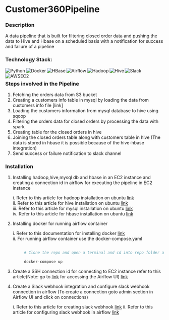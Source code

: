 # Customer360Pipeline

### Description
A data pipeline that is built for filtering closed order data and pushing the data to Hive and Hbase on a scheduled basis with a notification for success and failure of a pipeline

### Technology Stack:
<img align="left" alt="Python" src="https://img.shields.io/badge/Python-3776AB.svg?style=for-the-badge&logo=Python&logoColor=white">
<img align="left" alt="Docker" src="https://img.shields.io/badge/Docker-2496ED.svg?style=for-the-badge&logo=Docker&logoColor=white">
<img align="left" alt="HBase" src="https://img.shields.io/badge/HBase.svg?style=for-the-badge&logo=apache&logoColor=#D22128">
<img align="left" alt="Airflow" src="https://img.shields.io/badge/Apache%20Airflow-017CEE.svg?style=for-the-badge&logo=apacheairflow">
<img align="left" alt="Hadoop" src="https://img.shields.io/badge/Apache%20Hadoop-66CCFF.svg?style=for-the-badge&logo=Apache-Hadoop&logoColor=black">
<img align="left" alt="Hive" src="https://img.shields.io/badge/Apache%20Hive-FDEE21.svg?style=for-the-badge&logo=Apache-Hive&logoColor=black">
<img align="left" alt="Slack" src="https://img.shields.io/badge/Slack-4A154B.svg?style=for-the-badge&logo=Slack&logoColor=white">
<img align="left" alt="AWSEC2" src="https://img.shields.io/badge/Amazon%20EC2-FF9900.svg?style=for-the-badge&logo=Amazon-EC2&logoColor=white">


<br>

### Steps involved in the Pipeline
   1. Fetching the orders data from S3 bucket
   2. Creating a customers info table in mysql by loading the data from customers info file [link]
   3. Loading the customers information from mysql database to hive using sqoop
   4. Filtering the orders data for closed orders by processing the data with spark
   5. Creating table for the closed orders in hive
   6. Joining the closed orders table along with customers table in hive (The data is stored in hbase it is possible because of the hive-hbase integration)
   7. Send success or failure notification to slack channel


### Installation
   1. Installing hadoop,hive,mysql db and hbase in an EC2 instance and creating a connection id in airflow for executing the pipeline in EC2 instance
      
         i. Refer to this article for hadoop installation on ubuntu [link](https://www.guru99.com/how-to-install-hadoop.html)
         <br>
         ii. Refer to this article for hive installation on ubuntu [link](https://www.guru99.com/installation-configuration-hive-mysql.html)
         <br>
         iii. Refer to this article for mysql installation on ubuntu [link](https://www.digitalocean.com/community/tutorials/how-to-install-mysql-on-ubuntu-20-04)
         <br>
         iv. Refer to this article for hbase installation on ubuntu [link](https://www.guru99.com/hbase-installation-guide.html)
      
   2. Installing docker for running airflow container

         i. Refer to this documentation for installing docker [link](https://docs.docker.com/engine/install/)
         <br>
         ii. For running airflow container use the docker-compose.yaml
         ```bash
             
              # Clone the repo and open a terminal and cd into repo folder and run the following command

              docker-compose up
         ```
   
   4. Create a SSH connection id for connecting to EC2 instance refer to this article(Note: go to [link](https://localhost:8080) for accessing the Airflow UI) [link](https://docs.aws.amazon.com/mwaa/latest/userguide/samples-ssh.html)
      
   5. Create a Slack webhook integration and configure slack webhook connection in airflow (To create a connection goto admin section in Airflow UI and click on connections)
       
         i. Refer to this article for creating slack webhook [link](https://api.slack.com/messaging/webhooks)
         ii. Refer to this article for configuring slack webhook in airflow  [link](https://airflow.apache.org/docs/apache-airflow-providers-slack/stable/connections/slack-incoming-webhook.html) 
  
  
      
              
